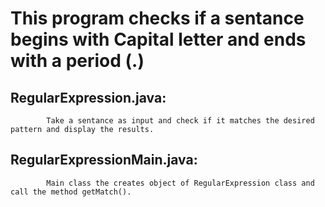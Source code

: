 # This program checks if a sentance begins with Capital letter and ends with a period (.)

## RegularExpression.java:
			Take a sentance as input and check if it matches the desired pattern and display the results.

## RegularExpressionMain.java:
			Main class the creates object of RegularExpression class and call the method getMatch().
